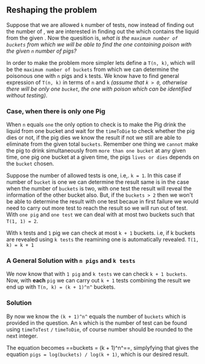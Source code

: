 ## Reshaping the problem

Suppose that we are allowed `k` number of tests, now instead of finding out the number of <pigs>, we are interested in finding out the <bucket> which contains the <poisonous> liquid from the given <buckets>. Now the quesition is, _what is the `maximum number of buckets` from which we will be able to find the one containing $poison$ with the given `n` number of pigs?_

In order to make the problem more simpler lets define a `T(n, k)`, which will be the `maximum number of buckets` from which we can determine the poisonous one with `n` pigs and `k` tests. We know have to find general expression of `T(n, k)` in terms of `n` and `k` _(assume that `k > 0`, otherwise there will be only one `bucket`, the one with poison which can be identified without testing)_.

### Case, when there is only one Pig

When `n` equals `one` the only option to check is to make the Pig drink the liquid from one bucket and wait for the `timeToDie` to check whether the pig dies or not, if the pig dies we know the result if not we still are able to eliminate <one bucket> from the given total `buckets`. Remember one thing we `cannot` make the pig to drink simultaneously from `more than one bucket` at any given time, one pig one bucket at a given time, the pigs `lives or dies` depends on the `bucket` chosen.

Suppose the number of allowed tests is one, i.e,. `k = 1`. In this case if number of `bucket` is one we can determine the result same is in the case when the number of `buckets` is two, with one test the result will reveal the information of the other bucket also. But, if the `buckets > 2` then we won't be able to determine the result with one test becaue in first failure we would need to carry out more test to reach the result so we will run out of test. With `one pig` and `one test` we can deal with at most two buckets such that `T(1, 1) = 2`.

With `k` tests and `1` pig we can check at most `k + 1` buckets. i.e, if k buckets are revealed using `k tests` the reamining one is automatically revealed. `T(1, k) = k + 1`

### A General Solution with `n pigs` and `k tests`

We now know that with `1 pig` and `k tests` we can check `k + 1 buckets`. Now, with **each** `pig` we can carry out `k + 1` tests combining the result we end up with `T(n, k) = (k + 1)^n^` buckets.

### Solution

By now we know the `(k + 1)^n^` equals the number of `buckets` which is provided in the question. An `k` which is the number of test can be found using `timeToTest` `/` `timeToDie`, of course number should be rounded to the next integer.

The equation becomes ==buckets = (k + 1)^n^==, simplyfying that gives the equation `pigs = log(buckets) / log(k + 1)`, which is our desired result.
